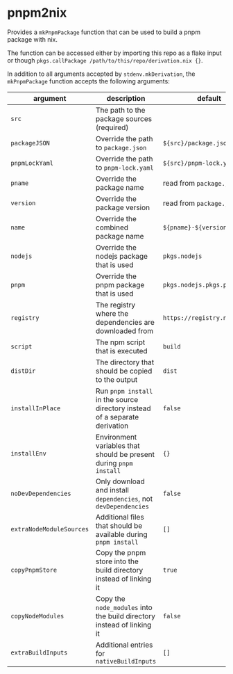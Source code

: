 # pnpm2nix

Provides a `mkPnpmPackage` function that can be used to build a pnpm package with nix.

The function can be accessed either by importing this repo as a flake input or though `pkgs.callPackage /path/to/this/repo/derivation.nix {}`.

In addition to all arguments accepted by `stdenv.mkDerivation`, the `mkPnpmPackage` function accepts the following arguments:

| argument                 | description                                                                 | default                      |
| ------------------------ | --------------------------------------------------------------------------- | ---------------------------- |
| `src`                    | The path to the package sources (required)                                  |                              |
| `packageJSON`            | Override the path to `package.json`                                         | `${src}/package.json`        |
| `pnpmLockYaml`           | Override the path to `pnpm-lock.yaml`                                       | `${src}/pnpm-lock.yaml`      |
| `pname`                  | Override the package name                                                   | read from `package.json`     |
| `version`                | Override the package version                                                | read from `package.json`     |
| `name`                   | Override the combined package name                                          | `${pname}-${version}`        |
| `nodejs`                 | Override the nodejs package that is used                                    | `pkgs.nodejs`                |
| `pnpm`                   | Override the pnpm package that is used                                      | `pkgs.nodejs.pkgs.pnpm`      |
| `registry`               | The registry where the dependencies are downloaded from                     | `https://registry.npmjs.org` |
| `script`                 | The npm script that is executed                                             | `build`                      |
| `distDir`                | The directory that should be copied to the output                           | `dist`                       |
| `installInPlace`         | Run `pnpm install` in the source directory instead of a separate derivation | `false`                      |
| `installEnv`             | Environment variables that should be present during `pnpm install`          | `{}`                         |
| `noDevDependencies`      | Only download and install `dependencies`, not `devDependencies`             | `false`                      |
| `extraNodeModuleSources` | Additional files that should be available during `pnpm install`             | `[]`                         |
| `copyPnpmStore`          | Copy the pnpm store into the build directory instead of linking it          | `true`                       |
| `copyNodeModules`        | Copy the `node_modules` into the build directory instead of linking it      | `false`                      |
| `extraBuildInputs`       | Additional entries for `nativeBuildInputs`                                  | `[]`                         |
